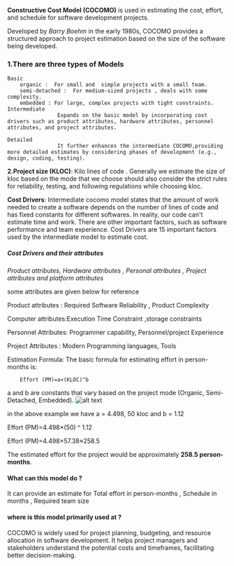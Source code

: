**Constructive Cost Model (COCOMO)** is used in estimating the cost, effort, and schedule for software development projects. 

Developed by *Barry Boehm* in the early 1980s, COCOMO provides a structured approach to project estimation based on the size of the software being developed.

### 1.There are three types of Models 
    Basic 
        organic :  For small and  simple projects with a small team.
        semi-detached :  For medium-sized projects , deals with some complexity.
        embedded : For large, complex projects with tight constraints.          
    Intermediate 
                    Expands on the basic model by incorporating cost drivers such as product attributes, hardware attributes, personnel attributes, and project attributes.

    Detailed 
                    It further enhances the intermediate COCOMO,providing more detailed estimates by considering phases of development (e.g., design, coding, testing).


**2.Project size (KLOC)**: Kilo lines of code . Generally we estimate the size of kloc based on the mode that we choose should also consider the strict rules for reliability, testing, and following regulations while choosing kloc.

**Cost Drivers**: 
    Intermediate cocomo model states that the amount of work needed to create a software depends on the number of lines of code and has fixed constants for different softwares. In reality, our code can't estimate time and work. There are other important factors, such as software performance and team experience. Cost Drivers are 15 important factors used by the intermediate model to estimate cost.

#####  Cost Drivers and their attributes 

*Product attributes, Hardware attributes , Personal attributes , Project attributes and platform attributes*

some attributes are given below for reference

Product attributes : Required Software Reliability , Product Complexity

Computer  attributes:Execution Time Constraint ,storage constraints

Personnel Attributes: Programmer capability, Personnel/project Experience 

Project Attributes : Modern Programming languages, Tools 

Estimation Formula: The basic formula for estimating effort in person-months is:
        
        Effort (PM)=a×(KLOC)^b 

a and b are constants that vary based on the project mode (Organic, Semi-Detached, Embedded).
![alt text](<Screenshot 2024-10-16 at 11.20.47 AM.png>)

in the above example we have a = 4.498, 50 kloc and b = 1.12

Effort (PM)=4.498×(50) ^ 1.12

Effort (PM)=4.498×57.38≈258.5

The estimated effort for the project would be approximately **258.5 person-months**.

#### What can this model do ?
It can provide an estimate for Total effort in person-months , Schedule in months , Required team size 

#### where is this model primarily used at ?
COCOMO is widely used for project planning, budgeting, and resource allocation in software development. It helps project managers and stakeholders understand the potential costs and timeframes, facilitating better decision-making.

